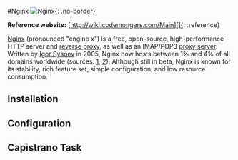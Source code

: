 #Nginx
![Nginx](/images/nginx-header.jpg){: .no-border}

**Reference website:**
[http://wiki.codemongers.com/Main][]{: .reference}


[Nginx][] (pronounced "engine x") is a free, open-source,
high-performance HTTP server and [reverse proxy][],
as well as an IMAP/POP3 [proxy server][].
Written by [Igor Sysoev](http://sysoev.ru/en/) in 2005,
Nginx now hosts between 1% and 4% of all domains worldwide
(sources: [1](http://googleonlinesecurity.blogspot.com/2007/06/web-server-software-and-malware.html),
[2](http://survey.netcraft.com/Reports/200806/)).
Although still in beta, Nginx is known for its stability, rich feature set,
simple configuration, and low resource consumption.


## Installation


## Configuration


## Capistrano Task



[http://wiki.codemongers.com/Main]:     http://wiki.codemongers.com/Main
[Igor Sysoev]:                          http://sysoev.ru/en/
[Nginx]:                                http://wiki.codemongers.com/Main
[proxy server]: http://en.wikipedia.org/wiki/Proxy_server
[reverse proxy]: http://en.wikipedia.org/wiki/Reverse_proxy

